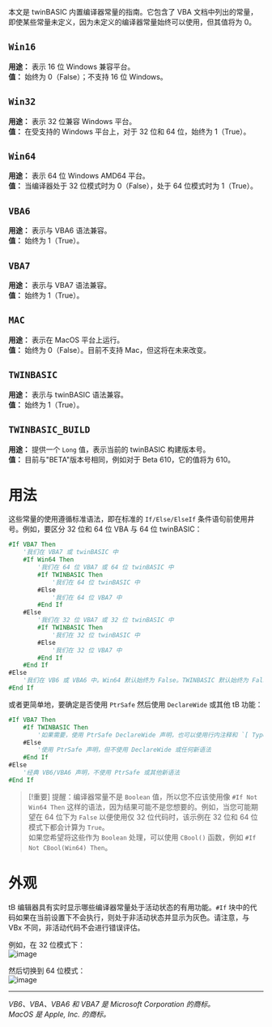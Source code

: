 本文是 twinBASIC 内置编译器常量的指南。它包含了 VBA 文档中列出的常量，即使某些常量未定义，因为未定义的编译器常量始终可以使用，但其值将为 0。

## `Win16`

**用途：** 表示 16 位 Windows 兼容平台。\
**值：** 始终为 0（False）；不支持 16 位 Windows。

## `Win32` 

**用途：** 表示 32 位兼容 Windows 平台。\
**值：** 在受支持的 Windows 平台上，对于 32 位和 64 位，始终为 1（True）。

## `Win64`

**用途：** 表示 64 位 Windows AMD64 平台。\
**值：** 当编译器处于 32 位模式时为 0（False），处于 64 位模式时为 1（True）。

## `VBA6`

**用途：** 表示与 VBA6 语法兼容。\
**值：** 始终为 1（True）。

## `VBA7`

**用途：** 表示与 VBA7 语法兼容。\
**值：** 始终为 1（True）。

## `MAC`
**用途：** 表示在 MacOS 平台上运行。\
**值：** 始终为 0（False）。目前不支持 Mac，但这将在未来改变。

## `TWINBASIC`

**用途：** 表示与 twinBASIC 语法兼容。\
**值：** 始终为 1（True）。

## `TWINBASIC_BUILD`

**用途：** 提供一个 `Long` 值，表示当前的 twinBASIC 构建版本号。\
**值：** 目前与"BETA"版本号相同，例如对于 Beta 610，它的值将为 610。

# 用法

这些常量的使用遵循标准语法，即在标准的 `If/Else/ElseIf` 条件语句前使用井号。例如，要区分 32 位和 64 位 VBA 与 64 位 twinBASIC：

```vb
#If VBA7 Then
    '我们在 VBA7 或 twinBASIC 中
    #If Win64 Then
        '我们在 64 位 VBA7 或 64 位 twinBASIC 中
        #If TWINBASIC Then
            '我们在 64 位 twinBASIC 中
        #Else
            '我们在 64 位 VBA7 中
        #End If
    #Else
        '我们在 32 位 VBA7 或 32 位 twinBASIC 中
        #If TWINBASIC Then
            '我们在 32 位 twinBASIC 中
        #Else
            '我们在 32 位 VBA7 中
        #End If
    #End If
#Else
    '我们在 VB6 或 VBA6 中。Win64 默认始终为 False。TWINBASIC 默认始终为 False。
#End If
```

或者更简单地，要确定是否使用 `PtrSafe` 然后使用 `DeclareWide` 或其他 tB 功能：

```vb
#If VBA7 Then
    #If TWINBASIC Then
        '如果需要，使用 PtrSafe DeclareWide 声明，也可以使用行内注释和 `[ TypeHint() ]`，以及函数属性
    #Else
        '使用 PtrSafe 声明，但不使用 DeclareWide 或任何新语法
    #End If
#Else
    '经典 VB6/VBA6 声明，不使用 PtrSafe 或其他新语法
#End If
```

>[!重要]
>提醒：编译器常量不是 `Boolean` 值，所以您不应该使用像 `#If Not Win64 Then` 这样的语法，因为结果可能不是您想要的。例如，当您可能期望在 64 位下为 `False` 以便使用仅 32 位代码时，该示例在 32 位和 64 位模式下都会计算为 `True`。\
如果您希望将这些作为 `Boolean` 处理，可以使用 `CBool()` 函数，例如 `#If Not CBool(Win64) Then`。

# 外观

tB 编辑器具有实时显示哪些编译器常量处于活动状态的有用功能。`#If` 块中的代码如果在当前设置下不会执行，则处于非活动状态并显示为灰色。请注意，与 VBx 不同，非活动代码不会进行错误评估。

例如，在 32 位模式下：\
![image](https://i.imgur.com/oHpCiV1.png)

然后切换到 64 位模式：\
![image](https://i.imgur.com/TYizrRW.png)


---
*VB6、VBA、VBA6 和 VBA7 是 Microsoft Corporation 的商标。*\
*MacOS 是 Apple, Inc. 的商标。*